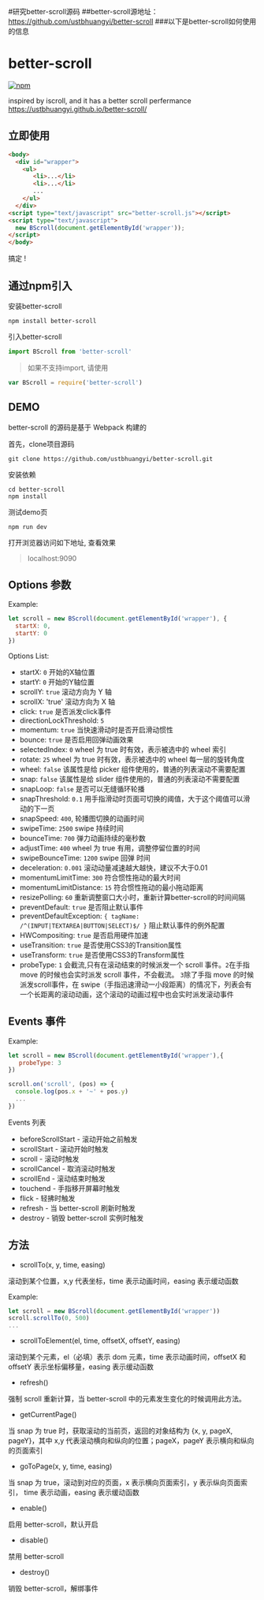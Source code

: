 
#研究better-scroll源码
##better-scroll源地址：https://github.com/ustbhuangyi/better-scroll
###以下是better-scroll如何使用的信息

# better-scroll
[![npm](https://img.shields.io/npm/v/better-scroll.svg?style=flat-square)](https://www.npmjs.com/package/better-scroll)

inspired by iscroll, and it has a better scroll perfermance https://ustbhuangyi.github.io/better-scroll/

## 立即使用

```HTML
<body>
  <div id="wrapper">
    <ul>
       <li>...</li>
	   <li>...</li>
	   ...
    </ul>
  </div>
<script type="text/javascript" src="better-scroll.js"></script>
<script type="text/javascript">
  new BScroll(document.getElementById('wrapper'));
</script>
</body>
```

搞定 !

## 通过npm引入

安装better-scroll

```shell
npm install better-scroll
```
引入better-scroll

```javascript
import BScroll from 'better-scroll'
```

>如果不支持import, 请使用

```javascript
var BScroll = require('better-scroll')
```

## DEMO
better-scroll 的源码是基于 Webpack 构建的

首先，clone项目源码

```shell
git clone https://github.com/ustbhuangyi/better-scroll.git
```

安装依赖

```shell
cd better-scroll
npm install
```

测试demo页

```shell
npm run dev
```

打开浏览器访问如下地址, 查看效果

> localhost:9090

## Options 参数

Example:

```javascript
let scroll = new BScroll(document.getElementById('wrapper'), {
  startX: 0,
  startY: 0
})
```

Options List:

- startX: `0` 开始的X轴位置
- startY: `0` 开始的Y轴位置
- scrollY: `true` 滚动方向为 Y 轴
- scrollX: 'true' 滚动方向为 X 轴
- click: `true` 是否派发click事件
- directionLockThreshold: `5`
- momentum: `true` 当快速滑动时是否开启滑动惯性
- bounce: `true` 是否启用回弹动画效果
- selectedIndex: `0` wheel 为 true 时有效，表示被选中的 wheel 索引
- rotate: `25` wheel 为 true 时有效，表示被选中的 wheel 每一层的旋转角度
- wheel: `false` 该属性是给 picker 组件使用的，普通的列表滚动不需要配置
- snap: `false` 该属性是给 slider 组件使用的，普通的列表滚动不需要配置
- snapLoop: `false` 是否可以无缝循环轮播
- snapThreshold: `0.1` 用手指滑动时页面可切换的阈值，大于这个阈值可以滑动的下一页
- snapSpeed: `400`, 轮播图切换的动画时间
- swipeTime: `2500` swipe 持续时间
- bounceTime: `700` 弹力动画持续的毫秒数
- adjustTime: `400` wheel 为 true 有用，调整停留位置的时间
- swipeBounceTime: `1200` swipe 回弹 时间
- deceleration: `0.001` 滚动动量减速越大越快，建议不大于0.01
- momentumLimitTime: `300` 符合惯性拖动的最大时间
- momentumLimitDistance: `15` 符合惯性拖动的最小拖动距离
- resizePolling: `60` 重新调整窗口大小时，重新计算better-scroll的时间间隔
- preventDefault: `true` 是否阻止默认事件
- preventDefaultException: `{ tagName: /^(INPUT|TEXTAREA|BUTTON|SELECT)$/ }` 阻止默认事件的例外配置
- HWCompositing: `true` 是否启用硬件加速
- useTransition: `true` 是否使用CSS3的Transition属性
- useTransform: `true` 是否使用CSS3的Transform属性
- probeType: `1` 会截流,只有在滚动结束的时候派发一个 scroll 事件。`2`在手指 move 的时候也会实时派发 scroll 事件，不会截流。 `3`除了手指 move 的时候派发scroll事件，在 swipe（手指迅速滑动一小段距离）的情况下，列表会有一个长距离的滚动动画，这个滚动的动画过程中也会实时派发滚动事件

## Events 事件

Example:

```javascript
let scroll = new BScroll(document.getElementById('wrapper'),{
   probeType: 3
})

scroll.on('scroll', (pos) => {
  console.log(pos.x + '~' + pos.y)
  ...
})
```

Events 列表

- beforeScrollStart - 滚动开始之前触发
- scrollStart - 滚动开始时触发
- scroll - 滚动时触发
- scrollCancel - 取消滚动时触发
- scrollEnd - 滚动结束时触发
- touchend - 手指移开屏幕时触发
- flick - 轻拂时触发
- refresh - 当 better-scroll 刷新时触发
- destroy - 销毁 better-scroll 实例时触发


## 方法

- scrollTo(x, y, time, easing) 

滚动到某个位置，x,y 代表坐标，time 表示动画时间，easing 表示缓动函数

Example:

```javascript
let scroll = new BScroll(document.getElementById('wrapper'))
scroll.scrollTo(0, 500)
...
```
- scrollToElement(el, time, offsetX, offsetY, easing) 

滚动到某个元素，el（必填）表示 dom 元素，time 表示动画时间，offsetX 和 offsetY 表示坐标偏移量，easing 表示缓动函数
    
  
- refresh() 

强制 scroll 重新计算，当 better-scroll 中的元素发生变化的时候调用此方法。

- getCurrentPage() 

当 snap 为 true 时，获取滚动的当前页，返回的对象结构为 {x, y, pageX, pageY}，其中 x,y 代表滚动横向和纵向的位置；pageX，pageY 表示横向和纵向的页面索引

- goToPage(x, y, time, easing)

当 snap 为 true，滚动到对应的页面，x 表示横向页面索引，y 表示纵向页面索引， time 表示动画，easing 表示缓动函数

- enable() 

启用 better-scroll，默认开启

- disable()

禁用 better-scroll

- destroy() 

销毁 better-scroll，解绑事件



